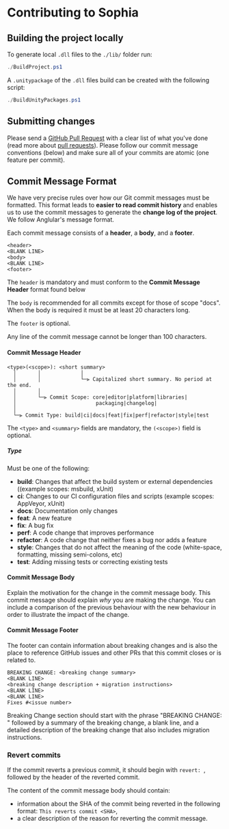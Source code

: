 # Contributing to Sophia

## Building the project locally

To generate local `.dll` files to the `./lib/` folder run:

```powershell
./BuildProject.ps1
```

A `.unitypackage` of the `.dll` files build can be created with the following script:

```powershell
./BuildUnityPackages.ps1
```


## Submitting changes

Please send a [GitHub Pull Request](https://github.com/xrlabdevelopment/Sophia/pulls) with a clear list of what you've done (read more about [pull requests](http://help.github.com/pull-requests/)).
Please follow our commit message conventions (below) and make sure all of your commits are atomic (one feature per commit).

## Commit Message Format

We have very precise rules over how our Git commit messages must be formatted.
This format leads to **easier to read commit history** and enables us to use the commit messages to generate the **change log of the project**. We follow Anglular's message format.

Each commit message consists of a **header**, a **body**, and a **footer**.


```
<header>
<BLANK LINE>
<body>
<BLANK LINE>
<footer>
```

The `header` is mandatory and must conform to the **Commit Message Header** format found below

The `body` is recommended for all commits except for those of scope "docs".
When the body is required it must be at least 20 characters long.

The `footer` is optional.

Any line of the commit message cannot be longer than 100 characters.


#### Commit Message Header

```
<type>(<scope>): <short summary>
  │       │             │
  │       │             └─⫸ Capitalized short summary. No period at the end.
  │       │
  │       └─⫸ Commit Scope: core|editor|platform|libraries|
  │                          packaging|changelog|
  │
  └─⫸ Commit Type: build|ci|docs|feat|fix|perf|refactor|style|test
```

The `<type>` and `<summary>` fields are mandatory, the `(<scope>)` field is optional.


##### Type

Must be one of the following:

* **build**: Changes that affect the build system or external dependencies ((example scopes: msbuild, xUnit)
* **ci**: Changes to our CI configuration files and scripts (example scopes: AppVeyor, xUnit)
* **docs**: Documentation only changes
* **feat**: A new feature
* **fix**: A bug fix
* **perf**: A code change that improves performance
* **refactor**: A code change that neither fixes a bug nor adds a feature
* **style**: Changes that do not affect the meaning of the code (white-space, formatting, missing semi-colons, etc)
* **test**: Adding missing tests or correcting existing tests

#### Commit Message Body

Explain the motivation for the change in the commit message body. This commit message should explain _why_ you are making the change.
You can include a comparison of the previous behaviour with the new behaviour in order to illustrate the impact of the change.


#### Commit Message Footer

The footer can contain information about breaking changes and is also the place to reference GitHub issues and other PRs that this commit closes or is related to.

```
BREAKING CHANGE: <breaking change summary>
<BLANK LINE>
<breaking change description + migration instructions>
<BLANK LINE>
<BLANK LINE>
Fixes #<issue number>
```

Breaking Change section should start with the phrase "BREAKING CHANGE: " followed by a summary of the breaking change, a blank line, and a detailed description of the breaking change that also includes migration instructions.


### Revert commits

If the commit reverts a previous commit, it should begin with `revert: `, followed by the header of the reverted commit.

The content of the commit message body should contain:

- information about the SHA of the commit being reverted in the following format: `This reverts commit <SHA>`,
- a clear description of the reason for reverting the commit message.


